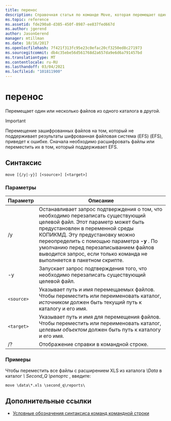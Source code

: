 ```yaml
---
title: перенос
description: Справочная статья по команде Move, которая перемещает один или несколько файлов из одного каталога в другой.
ms.topic: reference
ms.assetid: fde290a8-d385-450f-8987-ee837fed667d
ms.author: jgerend
author: JasonGerend
manager: mtillman
ms.date: 10/16/2017
ms.openlocfilehash: 7f421f313fc95e23c0efac20cf3250ed8c271973
ms.sourcegitcommit: db4c35ebe56d561768d2a657da9e6d6a791457bd
ms.translationtype: MT
ms.contentlocale: ru-RU
ms.lasthandoff: 03/04/2021
ms.locfileid: "101811900"
---
```

# <a name="move"></a>перенос

Перемещает один или несколько файлов из одного каталога в другой.

> [!IMPORTANT]
> Перемещение зашифрованных файлов на том, который не поддерживает результаты шифрованная файловая система (EFS) (EFS), приведет к ошибке. Сначала необходимо расшифровать файлы или переместить их в том, который поддерживает EFS.

## <a name="syntax"></a>Синтаксис

```
move [{/y|-y}] [<source>] [<target>]
```

### <a name="parameters"></a>Параметры

| Параметр | Описание |
| --------- | ----------- |
| /y | Останавливает запрос подтверждения о том, что необходимо перезаписать существующий целевой файл. Этот параметр может быть предустановлен в переменной среды КОПИКМД. Эту предустановку можно переопределить с помощью параметра **-y** . По умолчанию перед перезаписыванием файлов выводится запрос, если только команда не выполняется в пакетном скрипте. |
| -y | Запускает запрос подтверждения того, что необходимо перезаписать существующий целевой файл. |
| `<source>` | Указывает путь и имя перемещаемых файлов. Чтобы переместить или переименовать каталог, *источником* должен быть текущий путь к каталогу и его имя. |
| `<target>` | Указывает путь и имя для перемещения файлов. Чтобы переместить или переименовать каталог, *целевым объектом* должен быть путь к каталогу и его имя. |
| /? | Отображение справки в командной строке. |

### <a name="examples"></a>Примеры

Чтобы переместить все файлы с расширением XLS из каталога *\Data* в каталог *\ Second_Q \репортс* , введите:

```
move \data\*.xls \second_q\reports\
```

## <a name="additional-references"></a>Дополнительные ссылки

- [Условные обозначения синтаксиса команд командной строки](command-line-syntax-key.md)
